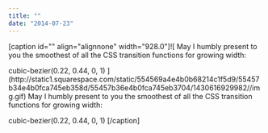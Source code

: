```yaml
---
title: ""
date: "2014-07-23"
---
```


\[caption id="" align="alignnone" width="928.0"\]![  May I humbly present to you the smoothest of all the CSS transition functions for growing width: 
<div></div>
  cubic-bezier(0.22, 0.44, 0, 1)   ](http://static1.squarespace.com/static/554569a4e4b0b68214c1f5d9/55457b34e4b0fca745eb358d/55457b36e4b0fca745eb3704/1430616929982//img.gif) May I humbly present to you the smoothest of all the CSS transition functions for growing width:

cubic-bezier(0.22, 0.44, 0, 1) \[/caption\]
